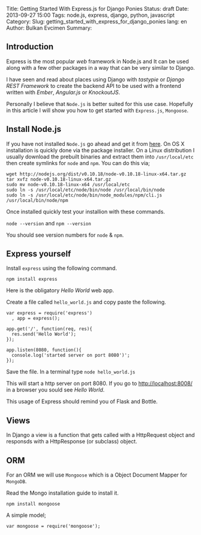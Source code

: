 Title: Getting Started With Express.js for Django Ponies
Status: draft
Date: 2013-09-27 15:00
Tags: node.js, express, django, python, javascript
Category:
Slug: getting_started_with_express_for_django_ponies
lang: en
Author: Bulkan Evcimen
Summary:


Introduction
------------

Express is the most popular _web_ framework in Node.js and It can be used along with a few other packages in a way that can be very similar to Django.

I have seen and read about places using Django with _tastypie_ or _Django REST Framework_ to create the backend API to be used with a frontend written with _Ember_, _Angular.js_ or _KnockoutJS_.

Personally I believe that `Node.js` is better suited for this use case.  Hopefully in this article I will show you how to get started with `Express.js`, `Mongoose`.

Install Node.js
---------------

If you have not installed `Node.js` go ahead and get it from [here](http://nodejs.org/download/). On OS X installation is quickly done via the package installer. On a Linux distribution I usually download the prebuilt binaries and extract them into `/usr/local/etc` then create symlinks for `node` and `npm`. You can do this via;


```
wget http://nodejs.org/dist/v0.10.18/node-v0.10.18-linux-x64.tar.gz
tar xvfz node-v0.10.18-linux-x64.tar.gz
sudo mv node-v0.10.18-linux-x64 /usr/local/etc
sudo ln -s /usr/local/etc/node/bin/node /usr/local/bin/node
sudo ln -s /usr/local/etc/node/bin/node_modules/npm/cli.js /usr/local/bin/node/npm
```

Once installed quickly test your installion with these commands.

`node --version` and `npm --version`

You should see version numbers for `node` & `npm`.

Express yourself
----------------

Install `express` using the following command.

`npm install express`

Here is the obligatory _Hello World_ web app.

Create a file called `hello_world.js` and copy paste the following.

```
var express = require('express')
  , app = express();

app.get('/', function(req, res){
  res.send('Hello World');
});

app.listen(8080, function(){
  console.log('started server on port 8080')';
});
```

Save the file. In a terminal type `node hello_world.js`

This will start a http server on port 8080. If you go to [http://localhost:8008/](http://localhost:8080) in a browser you sould see _Hello World_.

This usage of Express should remind you of Flask and Bottle.


Views
-----

In Django a view is a function that gets called with a HttpRequest object and responsds with a HttpResponse (or subclass) object.


ORM
---

For an ORM we will use `Mongoose` which is a Object Document Mapper for `MongoDB`.

Read the Mongo installation guide to install it.

`npm install mongoose`

A simple model;

```
var mongoose = require('mongoose');

```
